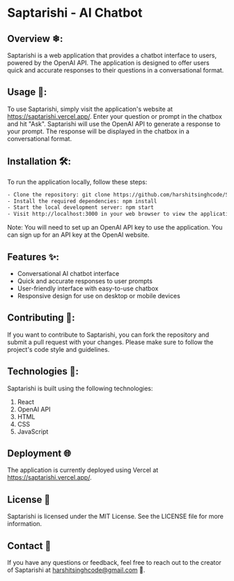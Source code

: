 # Saptarishi - AI Chatbot

## Overview ❄:
Saptarishi is a web application that provides a chatbot interface to users, powered by the OpenAI API. The application is designed to offer users quick and accurate responses to their questions in a conversational format.

## Usage 🚀:
To use Saptarishi, simply visit the application's website at https://saptarishi.vercel.app/. Enter your question or prompt in the chatbox and hit "Ask". Saptarishi will use the OpenAI API to generate a response to your prompt. The response will be displayed in the chatbox in a conversational format.

## Installation 🛠️:
To run the application locally, follow these steps:

```bash
- Clone the repository: git clone https://github.com/harshitsinghcode/Saptarishi.git
- Install the required dependencies: npm install
- Start the local development server: npm start
- Visit http://localhost:3000 in your web browser to view the application. 
```
Note: You will need to set up an OpenAI API key to use the application. You can sign up for an API key at the OpenAI website.

## Features ✨:
- Conversational AI chatbot interface
- Quick and accurate responses to user prompts
- User-friendly interface with easy-to-use chatbox
- Responsive design for use on desktop or mobile devices

## Contributing 🤝:
If you want to contribute to Saptarishi, you can fork the repository and submit a pull request with your changes. Please make sure to follow the project's code style and guidelines.

## Technologies 🚀:
Saptarishi is built using the following technologies:

1. React
2. OpenAI API
3. HTML
4. CSS
5. JavaScript
   
## Deployment 🌐
The application is currently deployed using Vercel at https://saptarishi.vercel.app/.

## License 📄
Saptarishi is licensed under the MIT License. See the LICENSE file for more information.

## Contact 📧
If you have any questions or feedback, feel free to reach out to the creator of Saptarishi at harshitsinghcode@gmail.com 🎉.

